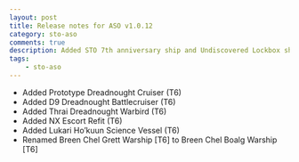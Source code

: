 ```yaml
---
layout: post
title: Release notes for ASO v1.0.12
category: sto-aso
comments: true
description: Added STO 7th anniversary ship and Undiscovered Lockbox ships (<a href="http://sto-aso.com.s3-website-us-east-1.amazonaws.com/1.0.12/sto-aso.zip">download</a>)
tags:
    - sto-aso
---
```


 - Added Prototype Dreadnought Cruiser (T6)
 - Added D9 Dreadnought Battlecruiser (T6)
 - Added Thrai Dreadnought Warbird (T6)
 - Added NX Escort Refit (T6)
 - Added Lukari Ho’kuun Science Vessel (T6)
 - Renamed Breen Chel Grett Warship [T6] to Breen Chel Boalg Warship [T6]